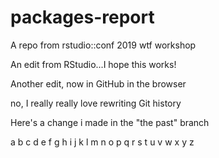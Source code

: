 # packages-report
A repo from rstudio::conf 2019 wtf workshop

An edit from RStudio...I hope this works!

Another edit, now in GitHub in the browser

no, I really really love rewriting Git history

Here's a change i made in the "the past" branch

a b c d e f g h i j k l m n o p q r s t u v w x y z